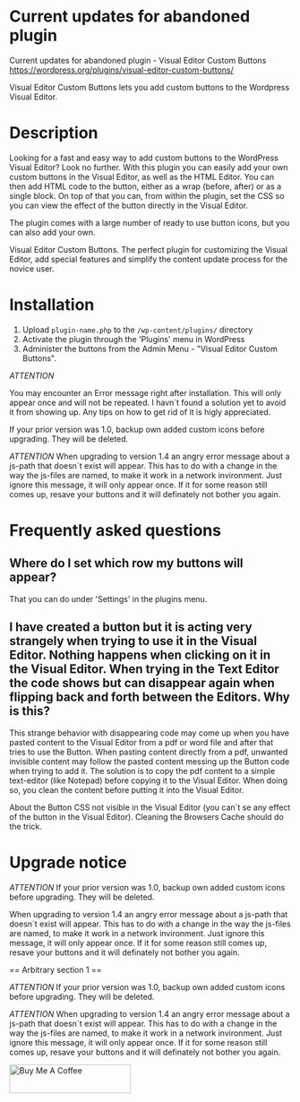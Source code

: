 # Current updates for abandoned plugin

Current updates for abandoned plugin - Visual Editor Custom Buttons https://wordpress.org/plugins/visual-editor-custom-buttons/

Visual Editor Custom Buttons lets you add custom buttons to the Wordpress Visual Editor. 

# Description

Looking for a fast and easy way to add custom buttons to the WordPress Visual Editor? Look no further. With this plugin you can easily add your own custom buttons in the Visual Editor, as well as the HTML Editor. You can then add HTML code to the button, either as a wrap (before, after) or as a single block. On top of that you can, from within the plugin, set the CSS so you can view the effect of the button directly in the Visual Editor.

The plugin comes with a large number of ready to use button icons, but you can also add your own.

Visual Editor Custom Buttons. The perfect plugin for customizing the Visual Editor, add special features and simplify the content update process for the novice user.

# Installation

1. Upload `plugin-name.php` to the `/wp-content/plugins/` directory
2. Activate the plugin through the 'Plugins' menu in WordPress
3. Administer the buttons from the Admin Menu - "Visual Editor Custom Buttons".

*ATTENTION*

You may encounter an Error message right after installation. This will only appear once and will not be repeated. I havn´t found a solution yet to avoid it from showing up. Any tips on how to get rid of it is higly appreciated.
 
If your prior version was 1.0, backup own added custom icons before upgrading. They will be deleted.

*ATTENTION* 
When upgrading to version 1.4 an angry error message about a js-path that doesn´t exist will appear. This has to do with a change in the way the js-files are named, to make it work in a network invironment. Just ignore this message, it will only appear once. If it for some reason still comes up, resave your buttons and it will definately not bother you again.

# Frequently asked questions

## Where do I set which row my buttons will appear?

That you can do under 'Settings' in the plugins menu.

## I have created a button but it is acting very strangely when trying to use it in the Visual Editor. Nothing happens when clicking on it in the Visual Editor. When trying in the Text Editor the code shows but can disappear again when flipping back and forth between the Editors. Why is this?

This strange behavior with disappearing code may come up when you have pasted content to the Visual Editor from a pdf or word file and after that tries to use the Button. When pasting content directly from a pdf, unwanted invisible content may follow the pasted content messing up the Button code when trying to add it. The solution is to copy the pdf content to a simple text-editor (like Notepad) before copying it to the Visual Editor. When doing so, you clean the content before putting it into the Visual Editor.

About the Button CSS not visible in the Visual Editor (you can´t se any effect of the button in the Visual Editor). Cleaning the Browsers Cache should do the trick.

# Upgrade notice

*ATTENTION* 
If your prior version was 1.0, backup own added custom icons before upgrading. They will be deleted.

When upgrading to version 1.4 an angry error message about a js-path that doesn´t exist will appear. This has to do with a change in the way the js-files are named, to make it work in a network invironment. Just ignore this message, it will only appear once. If it for some reason still comes up, resave your buttons and it will definately not bother you again.


== Arbitrary section 1 ==

*ATTENTION* 
If your prior version was 1.0, backup own added custom icons before upgrading. They will be deleted.

*ATTENTION* 
When upgrading to version 1.4 an angry error message about a js-path that doesn´t exist will appear. This has to do with a change in the way the js-files are named, to make it work in a network invironment. Just ignore this message, it will only appear once. If it for some reason still comes up, resave your buttons and it will definately not bother you again.

<a href="https://www.buymeacoffee.com/darthvader666uk" target="_blank"><img src="https://cdn.buymeacoffee.com/buttons/default-orange.png" alt="Buy Me A Coffee" style="height: 51px !important;width: 217px !important;" ></a>
